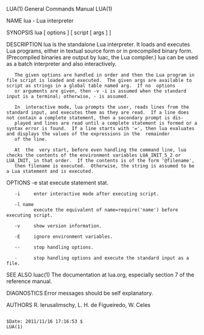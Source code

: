 LUA(1)                                                                                     General Commands Manual                                                                                     LUA(1)



NAME
       lua - Lua interpreter

SYNOPSIS
       lua [ options ] [ script [ args ] ]

DESCRIPTION
       lua is the standalone Lua interpreter.  It loads and executes Lua programs, either in textual source form or in precompiled binary form.  (Precompiled binaries are output by luac, the Lua compiler.)
       lua can be used as a batch interpreter and also interactively.

       The given options are handled in order and then the Lua program in file script is loaded and executed.  The given args are available to script as strings in a global table named arg.  If no  options
       or arguments are given, then -v -i is assumed when the standard input is a terminal; otherwise, - is assumed.

       In  interactive mode, lua prompts the user, reads lines from the standard input, and executes them as they are read.  If a line does not contain a complete statement, then a secondary prompt is dis-
       played and lines are read until a complete statement is formed or a syntax error is found.  If a line starts with '=', then lua evaluates and displays the values of the expressions in the  remainder
       of the line.

       At  the  very start, before even handling the command line, lua checks the contents of the environment variables LUA_INIT_5_2 or LUA_INIT, in that order.  If the contents is of the form '@filename',
       then filename is executed.  Otherwise, the string is assumed to be a Lua statement and is executed.

OPTIONS
       -e stat
              execute statement stat.

       -i     enter interactive mode after executing script.

       -l name
              execute the equivalent of name=require('name') before executing script.

       -v     show version information.

       -E     ignore environment variables.

       --     stop handling options.

       -      stop handling options and execute the standard input as a file.

SEE ALSO
       luac(1)
       The documentation at lua.org, especially section 7 of the reference manual.

DIAGNOSTICS
       Error messages should be self explanatory.

AUTHORS
       R. Ierusalimschy, L. H. de Figueiredo, W. Celes



                                                                                         $Date: 2011/11/16 17:16:53 $                                                                                  LUA(1)
